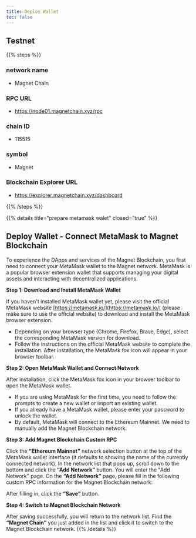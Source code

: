 ```yaml
---
title: Deploy Wallet
toc: false
---
```

## Testnet
{{% steps %}}

### network name

*    Magnet Chain
    
### RPC URL

*    https://node01.magnetchain.xyz/rpc
    
### chain ID

*    115515
    
### symbol

*    Magnet
    
### Blockchain Explorer URL

*    https://explorer.magnetchain.xyz/dashboard
    
{{% /steps %}}

{{% details title="prepare metamask walet" closed="true" %}}


## Deploy Wallet - Connect MetaMask to Magnet Blockchain

To experience the DApps and services of the Magnet Blockchain, you first need to connect your MetaMask wallet to the Magnet network. MetaMask is a popular browser extension wallet that supports managing your digital assets and interacting with decentralized applications.

**Step 1: Download and Install MetaMask Wallet**

If you haven't installed MetaMask wallet yet, please visit the official MetaMask website [https://metamask.io/](https://metamask.io/) (please make sure to use the official website) to download and install the MetaMask browser extension.

*   Depending on your browser type (Chrome, Firefox, Brave, Edge), select the corresponding MetaMask version for download.
*   Follow the instructions on the official MetaMask website to complete the installation. After installation, the MetaMask fox icon will appear in your browser toolbar.

**Step 2: Open MetaMask Wallet and Connect Network**

After installation, click the MetaMask fox icon in your browser toolbar to open the MetaMask wallet.

*   If you are using MetaMask for the first time, you need to follow the prompts to create a new wallet or import an existing wallet.
*   If you already have a MetaMask wallet, please enter your password to unlock the wallet.
*   By default, MetaMask will connect to the Ethereum Mainnet. We need to manually add the Magnet Blockchain network.

**Step 3: Add Magnet Blockchain Custom RPC**

Click the **“Ethereum Mainnet”** network selection button at the top of the MetaMask wallet interface (it defaults to showing the name of the currently connected network).
In the network list that pops up, scroll down to the bottom and click the **“Add Network”** button.
You will enter the "Add Network" page. On the **“Add Network”** page, please fill in the following custom RPC information for the Magnet Blockchain network:

After filling in, click the **“Save”** button.

**Step 4: Switch to Magnet Blockchain Network**

After saving successfully, you will return to the network list.
Find the **“Magnet Chain”** you just added in the list and click it to switch to the Magnet Blockchain network.
{{% /details %}}
